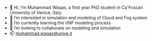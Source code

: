 - 👋 Hi, I’m Muhammad Waqas, a first year PhD student in Ca'Foscari University of Venice, Italy.
- 👀 I’m interested in simulation and modeling of Cloud and Fog system
- 🌱 I’m currently learning the VNF modeling process
- 💞️ I’m looking to collaborate on modeling and simulation
- 📫 muhammad.waqas@unive.it
<!---
WaqasSwati1/WaqasSwati1 is a ✨ special ✨ repository because its `README.md` (this file) appears on your GitHub profile.
You can click the Preview link to take a look at your changes.
--->
